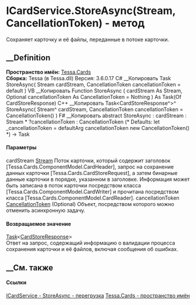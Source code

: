# ICardService.StoreAsync(Stream, CancellationToken) - метод
Сохраняет карточку и её файлы, переданные в потоке карточки.
##  __Definition
 **Пространство имён:** [Tessa.Cards](N_Tessa_Cards.htm)  
 **Сборка:** Tessa (в Tessa.dll) Версия: 3.6.0.17
C# __Копировать
     Task<CardStoreResponse> StoreAsync(
    	Stream cardStream,
    	CancellationToken cancellationToken = default
    )
VB __Копировать
     Function StoreAsync ( 
    	cardStream As Stream,
    	Optional cancellationToken As CancellationToken = Nothing
    ) As Task(Of CardStoreResponse)
C++ __Копировать
    Task<CardStoreResponse^>^ StoreAsync(
    	Stream^ cardStream, 
    	CancellationToken cancellationToken = CancellationToken()
    )
F# __Копировать
     abstract StoreAsync : 
            cardStream : Stream * 
            ?cancellationToken : CancellationToken 
    (* Defaults:
            let _cancellationToken = defaultArg cancellationToken new CancellationToken()
    *)
    -> Task<CardStoreResponse> 
#### Параметры
cardStream [Stream](https://learn.microsoft.com/dotnet/api/system.io.stream)
     Поток карточки, который содержит заголовок [Tessa.Cards.ComponentModel.CardHeader], запрос на сохранение данных карточки [Tessa.Cards.CardStoreRequest], а затем бинарные данные карточки в порядке, указанном в заголовке. Информация может быть записана в поток карточки посредством класса [Tessa.Cards.ComponentModel.CardWriter] и прочитана посредством класса [Tessa.Cards.ComponentModel.CardReader]. 
cancellationToken
[CancellationToken](https://learn.microsoft.com/dotnet/api/system.threading.cancellationtoken)
(Optional)
    Объект, посредством которого можно отменить асинхронную задачу.
#### Возвращаемое значение
[Task](https://learn.microsoft.com/dotnet/api/system.threading.tasks.task-1)<[CardStoreResponse](T_Tessa_Cards_CardStoreResponse.htm)>  
Ответ на запрос, содержащий информацию о валидации процесса сохранения
карточки и её файлов, включая сообщения об ошибках.
## __См. также
#### Ссылки
[ICardService - ](T_Tessa_Cards_ICardService.htm)
[StoreAsync - перегрузка](Overload_Tessa_Cards_ICardService_StoreAsync.htm)
[Tessa.Cards - пространство имён](N_Tessa_Cards.htm)
